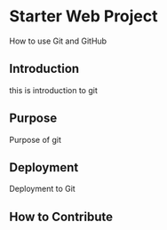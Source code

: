 # Starter Web Project

How to use Git and GitHub

## Introduction

this is introduction to git

## Purpose

Purpose of git

## Deployment

Deployment to Git

## How to Contribute
